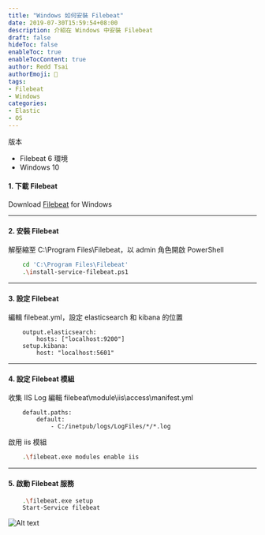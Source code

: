 ```yaml
---
title: "Windows 如何安裝 Filebeat"
date: 2019-07-30T15:59:54+08:00
description: 介紹在 Windows 中安裝 Filebeat
draft: false
hideToc: false
enableToc: true
enableTocContent: true
author: Redd Tsai
authorEmoji: 🐔
tags:
- Filebeat
- Windows
categories:
- Elastic
- OS
---
```



<!--more-->

版本
* Filebeat 6
環境
* Windows 10

#### 1. 下載 Filebeat

Download [Filebeat](https://www.elastic.co/cn/downloads/past-releases#filebeat) for Windows

* * * *

#### 2. 安裝 Filebeat

解壓縮至 C:\Program Files\Filebeat，以 admin 角色開啟 PowerShell
```bash
    cd 'C:\Program Files\Filebeat'
    .\install-service-filebeat.ps1
```

* * * *

#### 3. 設定 Filebeat

編輯 filebeat.yml，設定 elasticsearch 和 kibana 的位置
```text
    output.elasticsearch:
        hosts: ["localhost:9200"]
    setup.kibana:
        host: "localhost:5601"
```

* * * *

#### 4. 設定 Filebeat 模組

收集 IIS Log
編輯 filebeat\module\iis\access\manifest.yml
```text
    default.paths:
        default:
            - C:/inetpub/logs/LogFiles/*/*.log
```

啟用 iis 模組
```bash
    .\filebeat.exe modules enable iis
```

* * * *

#### 5. 啟動 Filebeat 服務

```bash
    .\filebeat.exe setup
    Start-Service filebeat
```
![Alt text](/images/filebeat_service.PNG)
